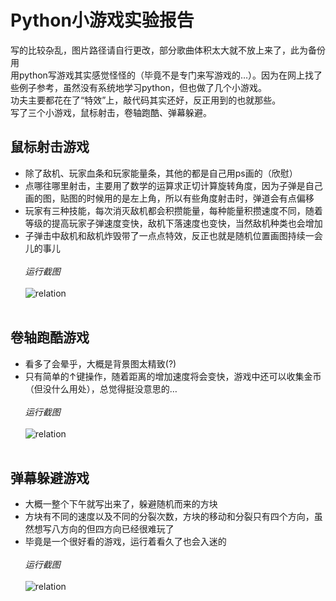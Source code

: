 # Python小游戏实验报告
写的比较杂乱，图片路径请自行更改，部分歌曲体积太大就不放上来了，此为备份用<br>
用python写游戏其实感觉怪怪的（毕竟不是专门来写游戏的…）。因为在网上找了些例子参考，虽然没有系统地学习python，但也做了几个小游戏。<br>
功夫主要都花在了“特效”上，敲代码其实还好，反正用到的也就那些。<br>
写了三个小游戏，鼠标射击，卷轴跑酷、弹幕躲避。<br>


## 鼠标射击游戏
* 除了敌机、玩家血条和玩家能量条，其他的都是自己用ps画的（欣慰）
* 点哪往哪里射击，主要用了数学的运算求正切计算旋转角度，因为子弹是自己画的图，贴图的时候用的是左上角，所以有些角度射击时，弹道会有点偏移
* 玩家有三种技能，每次消灭敌机都会积攒能量，每种能量积攒速度不同，随着等级的提高玩家子弹速度变快，敌机下落速度也变快，当然敌机种类也会增加
* 子弹击中敌机和敌机炸毁带了一点点特效，反正也就是随机位置画图持续一会儿的事儿
<br><br>*运行截图*<br><br>
![relation](https://github.com/jckling/Python-Game/blob/master/Report%20Images/1.png)
<br><br>

## 卷轴跑酷游戏
* 看多了会晕乎，大概是背景图太精致(?)
* 只有简单的↑键操作，随着距离的增加速度将会变快，游戏中还可以收集金币（但没什么用处），总觉得挺没意思的…
<br><br>*运行截图*<br><br>
![relation](https://github.com/jckling/Python-Game/blob/master/Report%20Images/2.png)
<br><br>

## 弹幕躲避游戏
* 大概一整个下午就写出来了，躲避随机而来的方块
* 方块有不同的速度以及不同的分裂次数，方块的移动和分裂只有四个方向，虽然想写八方向的但四方向已经很难玩了
* 毕竟是一个很好看的游戏，运行着看久了也会入迷的
<br><br>*运行截图*<br><br>
![relation](https://github.com/jckling/Python-Game/blob/master/Report%20Images/3.png)
<br><br>
